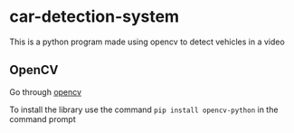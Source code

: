# car-detection-system

This is a python program made using opencv to detect vehicles in a video

## OpenCV

Go through [opencv](https://docs.opencv.org/master/index.html)

To install the library use the command `pip install opencv-python` in the command prompt
